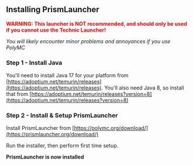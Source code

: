 ## Installing PrismLauncher

<span style="color:red">**WARNING: This launcher is NOT recommended, and should only be used if you cannot use the Technic Launcher!**</span>

*You will likely encounter minor problems and annoyances if you use PolyMC*

### Step 1 - Install Java

You'll need to install Java 17 for your platform from [https://adoptium.net/temurin/releases](https://adoptium.net/temurin/releases). You'll also need Java 8, so install that from [https://adoptium.net/temurin/releases?version=8](https://adoptium.net/temurin/releases?version=8)

### Step 2 - Install & Setup PrismLauncher

Install PrismLauncher from [https://polymc.org/download/](https://prismlauncher.org/download/)

Run the installer, then perform first time setup.

**PrismLauncher is now installed**
